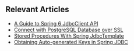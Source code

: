 ## Relevant Articles
- [A Guide to Spring 6 JdbcClient API](https://www.baeldung.com/spring-6-jdbcclient-api)
- [Connect with PostgreSQL Database over SSL](https://www.baeldung.com/spring-boot-jdbc-postgresql-ssl)
- [Stored Procedures With Spring JdbcTemplate](https://www.baeldung.com/spring-jdbctemplate-stored-procedure)
- [Obtaining Auto-generated Keys in Spring JDBC](https://www.baeldung.com/spring-jdbc-autogenerated-keys)
